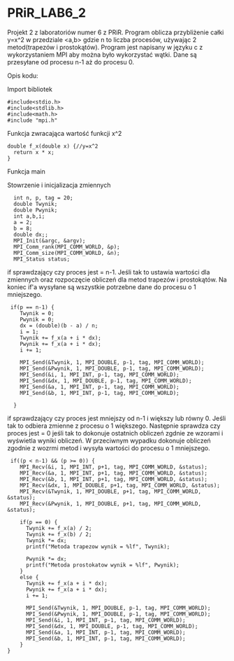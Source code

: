 # PRiR_LAB6_2
Projekt 2 z laboratoriów numer 6 z PRiR. Program oblicza przybliżenie całki y=x^2 w przedziale <a,b> gdzie n to liczba procesów, używając 2 metod(trapezów i prostokątów). Program jest napisany w języku c z wykorzystaniem MPI aby można było wykorzystać wątki. Dane są przesyłane od procesu n-1 aż do procesu 0.

Opis kodu:

Import bibliotek

    #include<stdio.h>
    #include<stdlib.h>
    #include<math.h>
    #include "mpi.h"
    
Funkcja zwracająca wartość funkcji x^2
    
    double f_x(double x) {//y=x^2
      return x * x;
    }
    
Funkcja main

Stowrzenie i inicjalizacja zmiennych

      int n, p, tag = 20;
      double Twynik;
      double Pwynik;
      int a,b,i;
      a = 2;
      b = 8;
      double dx;;
      MPI_Init(&argc, &argv);
      MPI_Comm_rank(MPI_COMM_WORLD, &p);
      MPI_Comm_size(MPI_COMM_WORLD, &n);
      MPI_Status status;
      
if sprawdzający czy proces jest = n-1. Jeśli tak to ustawia wartości dla zmiennych oraz rozpoczęcie obliczeń dla metod trapezów i prostokątów. Na koniec if'a wysyłane są wszystkie potrzebne dane do procesu o 1 mniejszego.
      
     if(p == n-1) {
        Twynik = 0;
        Pwynik = 0;
        dx = (double)(b - a) / n;
        i = 1;
        Twynik += f_x(a + i * dx); 
        Pwynik += f_x(a + i * dx);
        i += 1;

        MPI_Send(&Twynik, 1, MPI_DOUBLE, p-1, tag, MPI_COMM_WORLD);
        MPI_Send(&Pwynik, 1, MPI_DOUBLE, p-1, tag, MPI_COMM_WORLD);
        MPI_Send(&i, 1, MPI_INT, p-1, tag, MPI_COMM_WORLD);
        MPI_Send(&dx, 1, MPI_DOUBLE, p-1, tag, MPI_COMM_WORLD);
        MPI_Send(&a, 1, MPI_INT, p-1, tag, MPI_COMM_WORLD);
        MPI_Send(&b, 1, MPI_INT, p-1, tag, MPI_COMM_WORLD);

      }
      
if sprawdzający czy proces jest mniejszy od n-1 i większy lub równy 0. Jeśli tak to odbiera zmienne z procesu o 1 większego. Następnie sprawdza czy proces jest = 0 jeśli tak to dokonuje ostatnich obliczeń zgdnie ze wzorami i wyświetla wyniki obliczeń. W przeciwnym wypadku  dokonuje obliczeń zgodnie z wozrmi metod i wysyła wartości do procesu o 1 mniejszego.
      
     if((p < n-1) && (p >= 0)) {
        MPI_Recv(&i, 1, MPI_INT, p+1, tag, MPI_COMM_WORLD, &status);
        MPI_Recv(&a, 1, MPI_INT, p+1, tag, MPI_COMM_WORLD, &status);
        MPI_Recv(&b, 1, MPI_INT, p+1, tag, MPI_COMM_WORLD, &status);
        MPI_Recv(&dx, 1, MPI_DOUBLE, p+1, tag, MPI_COMM_WORLD, &status);
        MPI_Recv(&Twynik, 1, MPI_DOUBLE, p+1, tag, MPI_COMM_WORLD, &status);
        MPI_Recv(&Pwynik, 1, MPI_DOUBLE, p+1, tag, MPI_COMM_WORLD, &status);

        if(p == 0) {
          Twynik += f_x(a) / 2;
          Twynik += f_x(b) / 2;
          Twynik *= dx;
          printf("Metoda trapezow wynik = %lf", Twynik);

          Pwynik *= dx;
          printf("Metoda prostokatow wynik = %lf", Pwynik);
        }
        else {
          Twynik += f_x(a + i * dx); 
          Pwynik += f_x(a + i * dx); 
          i += 1;

          MPI_Send(&Twynik, 1, MPI_DOUBLE, p-1, tag, MPI_COMM_WORLD);
          MPI_Send(&Pwynik, 1, MPI_DOUBLE, p-1, tag, MPI_COMM_WORLD);
          MPI_Send(&i, 1, MPI_INT, p-1, tag, MPI_COMM_WORLD);
          MPI_Send(&dx, 1, MPI_DOUBLE, p-1, tag, MPI_COMM_WORLD);
          MPI_Send(&a, 1, MPI_INT, p-1, tag, MPI_COMM_WORLD);
          MPI_Send(&b, 1, MPI_INT, p-1, tag, MPI_COMM_WORLD);
        }
	}
